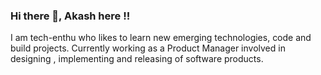 ### Hi there 👋, Akash here !!

I am tech-enthu who likes to learn new emerging technologies, code and build projects.
Currently working as a Product Manager involved in designing , implementing and releasing of software products.

<!--
**aku13693/aku13693** is a ✨ _special_ ✨ repository because its `README.md` (this file) appears on your GitHub profile.



- 🔭 I’m currently working on Javascript, Node Js, EJS
- 🌱 I’m currently learning full stack software development
- 👯 I’m looking to collaborate on ...
- 🤔 I’m looking for help with ...
- 💬 Ask me about ...
- 📫 How to reach me: ...
- 😄 Pronouns: ...
- ⚡ Fun fact: ...
-->
